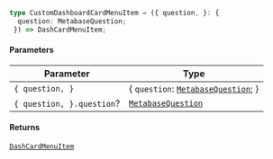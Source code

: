 ```ts
type CustomDashboardCardMenuItem = ({ question, }: {
  question: MetabaseQuestion;
 }) => DashCardMenuItem;
```

#### Parameters

| Parameter                 | Type                                                       |
| ------------------------- | ---------------------------------------------------------- |
| `{ question, }`           | { `question`: [`MetabaseQuestion`](MetabaseQuestion.md); } |
| `{ question, }.question`? | [`MetabaseQuestion`](MetabaseQuestion.md)                  |

#### Returns

[`DashCardMenuItem`](internal/DashCardMenuItem.md)

